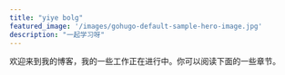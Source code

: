 ```yaml
---
title: "yiye bolg"
featured_image: '/images/gohugo-default-sample-hero-image.jpg'
description: "一起学习呀"
---
```

欢迎来到我的博客，我的一些工作正在进行中。你可以阅读下面的一些章节。
